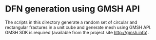 # DFN generation using GMSH API

The scripts in this directory generate a random set of circular and rectangular fractures in a unit cube and generate mesh using GMSH API.
GMSH SDK is required (available from the project site http://gmsh.info).